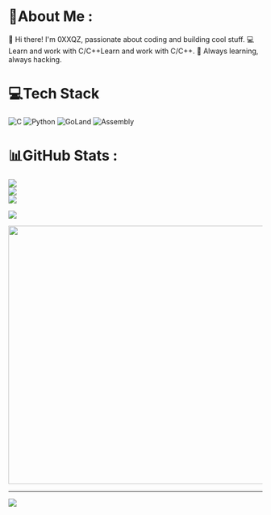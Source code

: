 # 💫About Me :
 👋 Hi there! I'm 0XXQZ, passionate about coding and building cool stuff.
💻 Learn and work with C/C++Learn and work with C/C++.
🚀 Always learning, always hacking.

# 💻Tech Stack
![C](https://img.shields.io/badge/c-%2300599C.svg?style=for-the-badge&logo=c&logoColor=white) ![Python](https://img.shields.io/badge/python-3670A0?style=for-the-badge&logo=python&logoColor=ffdd54) 
![GoLand](https://img.shields.io/badge/GoLand-000000?style=for-the-badge&logo=goland&logoColor=white) 
![Assembly](https://img.shields.io/badge/assembly-6E4C13?style=for-the-badge&logoColor=white)
# 📊GitHub Stats :
![](https://github-readme-stats.vercel.app/api?username=0XXQZ&theme=blue-green&hide_border=false&include_all_commits=false&count_private=false)<br/>
![](https://github-readme-streak-stats.herokuapp.com/?user=0XXQZ&theme=blue-green&hide_border=false)<br/>
![](https://github-readme-stats.vercel.app/api/top-langs/?username=0XXQZ&theme=blue-green&hide_border=false&include_all_commits=false&count_private=false&layout=compact)


![](https://quotes-github-readme.vercel.app/api?type=horizontal&theme=tokyonight)


<img src="[https://random-memer.herokuapp.com/](https://i.gifer.com/OVO.gif)" width="512px"/>

---
[![](https://visitcount.itsvg.in/api?id=0XXQZ&icon=0&color=0)](https://visitcount.itsvg.in)
